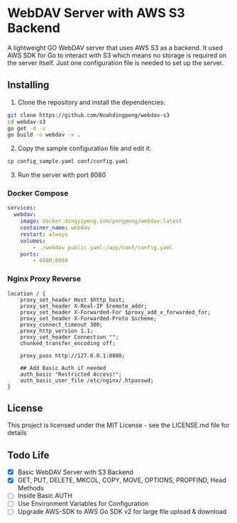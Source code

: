 # WebDAV Server with AWS S3 Backend

A lightweight GO WebDAV server that uses AWS S3 as a backend. It used AWS SDK for Go to interact with S3 which means no storage is required on the server itself. Just one configuration file is needed to set up the server.


## Installing

1. Clone the repository and install the dependencies:
```bash
git clone https://github.com/Noahdingpeng/webdav-s3
cd webdav-s3
go get -d -v
go build -o webdav -v .
```
2. Copy the sample configuration file and edit it:
```bash
cp config_sample.yaml conf/config.yaml
```
3. Run the server with port 8080

### Docker Compose
```yaml
services:
  webdav:
    image: docker.dingyipeng.com/pengpeng/webdav:latest
    container_name: webdav
    restart: always
    volumes:
        - ./webdav_public.yaml:/app/conf/config.yaml
    ports:
        - 8080:8080
```

### Nginx Proxy Reverse
```nginx
location / {
    proxy_set_header Host $http_host;
    proxy_set_header X-Real-IP $remote_addr;
    proxy_set_header X-Forwarded-For $proxy_add_x_forwarded_for;
    proxy_set_header X-Forwarded-Proto $scheme;
    proxy_connect_timeout 300;
    proxy_http_version 1.1;
    proxy_set_header Connection "";
    chunked_transfer_encoding off;

    proxy_pass http://127.0.0.1:8080;

    ## Add Basic Auth if needed
    auth_basic "Restricted Access!";
    auth_basic_user_file /etc/nginx/.htpasswd;
}
```

## License
This project is licensed under the MIT License - see the LICENSE.md file for details

## Todo Life
- [x] Basic WebDAV Server with S3 Backend
- [x] GET, PUT, DELETE, MKCOL, COPY, MOVE, OPTIONS, PROPFIND, Head Methods
- [ ] Inside Basic AUTH
- [ ] Use Environment Variables for Configuration
- [ ] Upgrade AWS-SDK to AWS Go SDK v2 for large file upload & download
